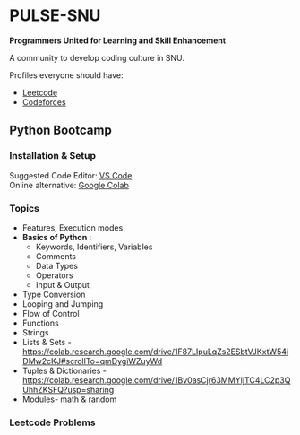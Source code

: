 # PULSE-SNU

**Programmers United for Learning and Skill Enhancement**  

A community to develop coding culture in SNU.  

Profiles everyone should have:  
+ [Leetcode](leetcode.com)
+ [Codeforces](codeforces.com)

## Python Bootcamp

### Installation & Setup  

Suggested Code Editor: [VS Code](https://code.visualstudio.com)  
Online alternative: [Google Colab](https://colab.research.google.com)  

### Topics

+ Features, Execution modes
+ **Basics of Python** :
  + Keywords, Identifiers, Variables
  + Comments
  + Data Types
  + Operators
  + Input & Output
+ Type Conversion
+ Looping and Jumping
+ Flow of Control
+ Functions
+ Strings
+ Lists & Sets - https://colab.research.google.com/drive/1F87LIpuLqZs2ESbtVJKxtW54iDMw2cKJ#scrollTo=qmDygiWZuyWd
+ Tuples & Dictionaries - https://colab.research.google.com/drive/1Bv0asCjr63MMYIjTC4LC2p3QUhhZKSFQ?usp=sharing
+ Modules- math & random 

### Leetcode Problems
